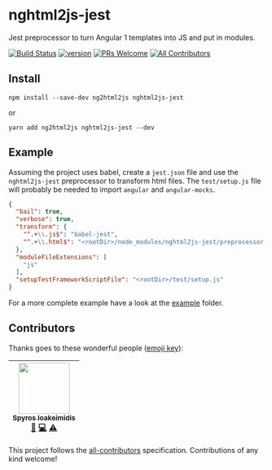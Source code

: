 # nghtml2js-jest

Jest preprocessor to turn Angular 1 templates into JS and put in modules.

[![Build Status][build-badge]][build]
[![version][version-badge]][package]
[![PRs Welcome][prs-badge]](http://makeapullrequest.com)
[![All Contributors][all-contributors-badge]](#contributors)

## Install

`npm install --save-dev ng2html2js nghtml2js-jest`

or

`yarn add ng2html2js nghtml2js-jest --dev`

## Example

Assuming the project uses babel, create a `jest.json` file and use the `nghtml2js-jest` preprocessor to transform html files.
The `test/setup.js` file will probably be needed to import `angular` and `angular-mocks`. 

```json
{
  "bail": true,
  "verbose": true,
  "transform": {
    "^.+\\.js$": "babel-jest",
    "^.+\\.html$": "<rootDir>/node_modules/nghtml2js-jest/preprocessor.js"
  },
  "moduleFileExtensions": [
    "js"
  ],
  "setupTestFrameworkScriptFile": "<rootDir>/test/setup.js"
}
```

For a more complete example have a look at the [example](https://github.com/spirosikmd/nghtml2js-jest/tree/master/example) folder.

## Contributors

Thanks goes to these wonderful people ([emoji key](https://github.com/kentcdodds/all-contributors#emoji-key)):

<!-- ALL-CONTRIBUTORS-LIST:START - Do not remove or modify this section -->
| [<img src="https://avatars3.githubusercontent.com/u/1057324?v=4" width="100px;"/><br /><sub>Spyros Ioakeimidis</sub>](http://www.spyros.io)<br />[💬](#question-spirosikmd "Answering Questions") [💻](https://github.com/spirosikmd/nghtml2js/commits?author=spirosikmd "Code") [⚠️](https://github.com/spirosikmd/nghtml2js/commits?author=spirosikmd "Tests") |
| :---: |
<!-- ALL-CONTRIBUTORS-LIST:END -->

This project follows the [all-contributors](https://github.com/kentcdodds/all-contributors) specification.
Contributions of any kind welcome!

[version-badge]: https://img.shields.io/npm/v/nghtml2js-jest.svg?style=flat-square
[package]: https://www.npmjs.com/package/nghtml2js-jest
[prs-badge]: https://img.shields.io/badge/PRs-welcome-brightgreen.svg?style=flat-square
[build-badge]: https://img.shields.io/travis/spirosikmd/nghtml2js-jest.svg?style=flat-square
[build]: https://travis-ci.org/spirosikmd/nghtml2js-jest.svg
[all-contributors-badge]: https://img.shields.io/badge/all_contributors-1-orange.svg?style=flat-square
[greenkeeper-badge]: https://badges.greenkeeper.io/spirosikmd/nghtml2js-jest.svg
